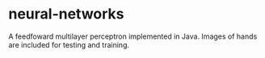 # neural-networks
A feedfoward multilayer perceptron implemented in Java. Images of hands are included for testing and training. 

